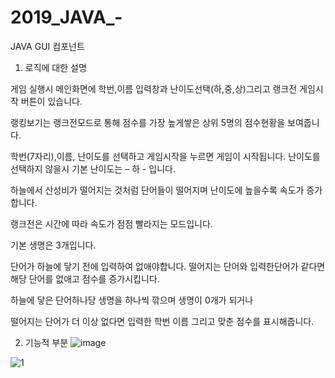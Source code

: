 # 2019_JAVA_-

 JAVA GUI 컴포넌트
 
1. 로직에 대한 설명

게임 실행시 메인화면에 학번,이름 입력창과 
난이도선택(하,중,상)그리고 랭크전 	게임시작 버튼이 있습니다.

랭킹보기는 랭크전모드로 통해 점수를 가장 높게쌓은 상위 5명의 점수현황을 보여줍니다.

학번(7자리),이름, 난이도를 선택하고 게임시작을 누르면 게임이 시작됩니다.
난이도를 선택하지 않을시 기본 난이도는 – 하 - 입니다.
	
하늘에서 산성비가 떨어지는 것처럼 단어들이 떨어지며 난이도에 높을수록 속도가 증가합니다.

랭크전은 시간에 따라 속도가 점점 빨라지는 모드입니다.
	
기본 생명은 3개입니다.

단어가 하늘에 닿기 전에 입력하여 없애야합니다.
떨어지는 단어와 입력한단어가 같다면 해당 단어를 없애고 점수를 증가시킵니다.
	
하늘에 닿은 단어하나당 생명을 하나씩 깎으며 생명이 0개가 되거나

떨어지는 단어가 더 이상 없다면 입력한 학번 이름 그리고 맞춘 점수를 표시해줍니다.

2. 기능적 부분
![image](https://user-images.githubusercontent.com/60876477/92682846-523d7b80-f36c-11ea-9fef-bd67968a7da0.png)

![1](https://user-images.githubusercontent.com/60876477/92682652-d80cf700-f36b-11ea-8152-5e4e48e512f9.PNG)
